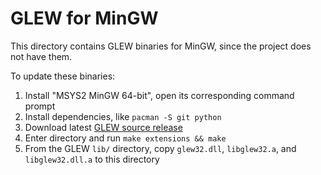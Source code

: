 # GLEW for MinGW

This directory contains GLEW binaries for MinGW, since the project does not have them.

To update these binaries:
1. Install "MSYS2 MinGW 64-bit", open its corresponding command prompt
2. Install dependencies, like `pacman -S git python`
3. Download latest [GLEW source release](https://github.com/nigels-com/glew/releases)
4. Enter directory and run `make extensions && make`
5. From the GLEW `lib/` directory, copy `glew32.dll`, `libglew32.a`, and `libglew32.dll.a` to this directory
